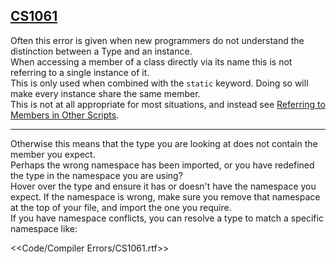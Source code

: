 ## [CS1061](https://docs.microsoft.com/en-us/dotnet/csharp/language-reference/compiler-messages/cs1061)
Often this error is given when new programmers do not understand the distinction between a Type and an instance.  
When accessing a member of a class directly via its name this is not referring to a single instance of it.  
This is only used when combined with the `static` keyword. Doing so will make every instance share the same member.  
This is not at all appropriate for most situations, and instead see [Referring to Members in Other Scripts](../../Variables/Members%20In%20Other%20Scripts.md).

---
Otherwise this means that the type you are looking at does not contain the member you expect.  
Perhaps the wrong namespace has been imported, or you have redefined the type in the namespace you are using?  
Hover over the type and ensure it has or doesn't have the namespace you expect. If the namespace is wrong, make sure you remove that namespace at the top of your file, and import the one you require.  
If you have namespace conflicts, you can resolve a type to match a specific namespace like:   

<<Code/Compiler Errors/CS1061.rtf>>

